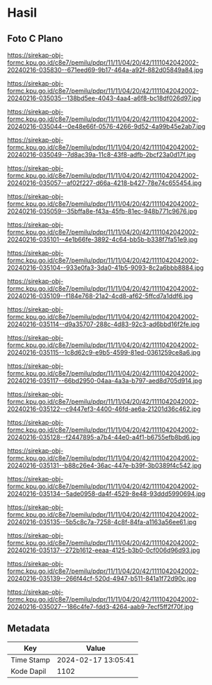 # Hasil

## Foto C Plano

https://sirekap-obj-formc.kpu.go.id/c8e7/pemilu/pdpr/11/11/04/20/42/1111042042002-20240216-035830--671eed69-9b17-464a-a92f-882d05849a84.jpg

https://sirekap-obj-formc.kpu.go.id/c8e7/pemilu/pdpr/11/11/04/20/42/1111042042002-20240216-035035--138bd5ee-4043-4aa4-a6f8-bc18df026d97.jpg

https://sirekap-obj-formc.kpu.go.id/c8e7/pemilu/pdpr/11/11/04/20/42/1111042042002-20240216-035044--0e48e66f-0576-4266-9d52-4a99b45e2ab7.jpg

https://sirekap-obj-formc.kpu.go.id/c8e7/pemilu/pdpr/11/11/04/20/42/1111042042002-20240216-035049--7d8ac39a-11c8-43f8-adfb-2bcf23a0d17f.jpg

https://sirekap-obj-formc.kpu.go.id/c8e7/pemilu/pdpr/11/11/04/20/42/1111042042002-20240216-035057--af02f227-d66a-4218-b427-78e74c655454.jpg

https://sirekap-obj-formc.kpu.go.id/c8e7/pemilu/pdpr/11/11/04/20/42/1111042042002-20240216-035059--35bffa8e-f43a-45fb-81ec-948b771c9676.jpg

https://sirekap-obj-formc.kpu.go.id/c8e7/pemilu/pdpr/11/11/04/20/42/1111042042002-20240216-035101--4e1b66fe-3892-4c64-bb5b-b338f7fa51e9.jpg

https://sirekap-obj-formc.kpu.go.id/c8e7/pemilu/pdpr/11/11/04/20/42/1111042042002-20240216-035104--933e0fa3-3da0-41b5-9093-8c2a6bbb8884.jpg

https://sirekap-obj-formc.kpu.go.id/c8e7/pemilu/pdpr/11/11/04/20/42/1111042042002-20240216-035109--f184e768-21a2-4cd8-af62-5ffcd7a1ddf6.jpg

https://sirekap-obj-formc.kpu.go.id/c8e7/pemilu/pdpr/11/11/04/20/42/1111042042002-20240216-035114--d9a35707-288c-4d83-92c3-ad6bbd16f2fe.jpg

https://sirekap-obj-formc.kpu.go.id/c8e7/pemilu/pdpr/11/11/04/20/42/1111042042002-20240216-035115--1c8d62c9-e9b5-4599-81ed-0361259ce8a6.jpg

https://sirekap-obj-formc.kpu.go.id/c8e7/pemilu/pdpr/11/11/04/20/42/1111042042002-20240216-035117--66bd2950-04aa-4a3a-b797-aed8d705d914.jpg

https://sirekap-obj-formc.kpu.go.id/c8e7/pemilu/pdpr/11/11/04/20/42/1111042042002-20240216-035122--c9447ef3-4400-46fd-ae6a-21201d36c462.jpg

https://sirekap-obj-formc.kpu.go.id/c8e7/pemilu/pdpr/11/11/04/20/42/1111042042002-20240216-035128--f2447895-a7b4-44e0-a4f1-b6755efb8bd6.jpg

https://sirekap-obj-formc.kpu.go.id/c8e7/pemilu/pdpr/11/11/04/20/42/1111042042002-20240216-035131--b88c26e4-36ac-447e-b39f-3b0389f4c542.jpg

https://sirekap-obj-formc.kpu.go.id/c8e7/pemilu/pdpr/11/11/04/20/42/1111042042002-20240216-035134--5ade0958-da4f-4529-8e48-93ddd5990694.jpg

https://sirekap-obj-formc.kpu.go.id/c8e7/pemilu/pdpr/11/11/04/20/42/1111042042002-20240216-035135--5b5c8c7a-7258-4c8f-84fa-a1163a56ee61.jpg

https://sirekap-obj-formc.kpu.go.id/c8e7/pemilu/pdpr/11/11/04/20/42/1111042042002-20240216-035137--272b1612-eeaa-4125-b3b0-0cf006d96d93.jpg

https://sirekap-obj-formc.kpu.go.id/c8e7/pemilu/pdpr/11/11/04/20/42/1111042042002-20240216-035139--266f44cf-520d-4947-b511-841a1f72d90c.jpg

https://sirekap-obj-formc.kpu.go.id/c8e7/pemilu/pdpr/11/11/04/20/42/1111042042002-20240216-035027--186c4fe7-fdd3-4264-aab9-7ecf5ff2f70f.jpg


## Metadata

| Key        | Value               |
| ---------- | ------------------- |
| Time Stamp | 2024-02-17 13:05:41 |
| Kode Dapil | 1102                |



